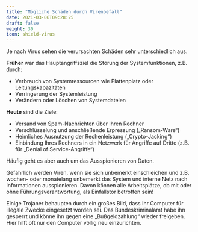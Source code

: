 ```yaml
---
title: "Mögliche Schäden durch Virenbefall"
date: 2021-03-06T09:28:25
draft: false
weight: 30
icon: shield-virus
---
```


Je nach Virus sehen die verursachten Schäden sehr unterschiedlich aus.

**Früher** war das Hauptangriffsziel die Störung der Systemfunktionen, z.B. durch:

- Verbrauch von Systemressourcen wie Plattenplatz oder Leitungskapazitäten
- Verringerung der Systemleistung
- Verändern oder Löschen von Systemdateien

**Heute** sind die Ziele:

- Versand von Spam-Nachrichten über Ihren Rechner
- Verschlüsselung und anschließende Erpressung („Ransom-Ware“)
- Heimliches Ausnutzung der Rechenleistung („Crypto-Jacking“)
- Einbindung Ihres Rechners in ein Netzwerk für Angriffe auf Dritte (z.B. für „Denial of Service-Angriffe“)

Häufig geht es aber auch um das Ausspionieren von Daten.

Gefährlich werden Viren, wenn sie sich unbemerkt einschleichen und z.B. wochen- oder monatelang unbemerkt das System und interne Netz nach Informationen ausspionieren. Davon können alle Arbeitsplätze, ob mit oder ohne Führungsverantwortung, als Einfallstor betroffen sein!

Einige Trojaner behaupten durch ein großes Bild, dass Ihr Computer für illegale Zwecke eingesetzt worden sei. Das Bundeskriminalamt habe ihn gesperrt und könne ihn gegen eine „Bußgeldzahlung“ wieder freigeben. Hier hilft oft nur den Computer völlig neu einzurichten. 